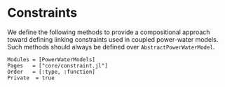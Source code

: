 # Constraints
We define the following methods to provide a compositional approach toward defining linking constraints used in coupled power-water models.
Such methods should always be defined over `AbstractPowerWaterModel`.

```@autodocs
Modules = [PowerWaterModels]
Pages   = ["core/constraint.jl"]
Order   = [:type, :function]
Private  = true
```